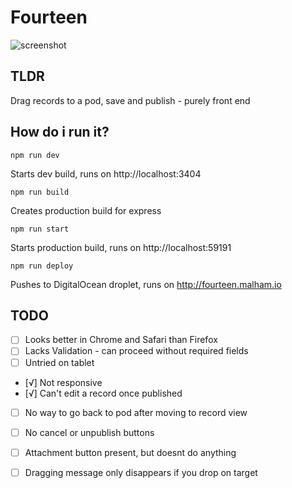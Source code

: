 # Fourteen

![screenshot](https://s3.eu-west-2.amazonaws.com/io1937/screenshots/fourteen.png)

## TLDR

Drag records to a pod, save and publish - purely front end


## How do i run it?


```
npm run dev
```

Starts dev build, runs on http://localhost:3404

```
npm run build
```

Creates production build for express

```
npm run start
```

Starts production build, runs on http://localhost:59191

```
npm run deploy
```

Pushes to DigitalOcean droplet, runs on http://fourteen.malham.io

## TODO

* [ ]  Looks better in Chrome and Safari than Firefox
* [ ]  Lacks Validation - can proceed without required fields
* [ ]  Untried on tablet
* [√]  Not responsive
* [√]  Can't edit a record once published
* [ ]  No way to go back to pod after moving to record view
* [ ]  No cancel or unpublish buttons
* [ ]  Attachment button present, but doesnt do anything
* [ ]  Dragging message only disappears if you drop on target




